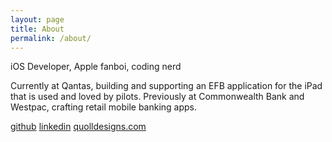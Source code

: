 ```yaml
---
layout: page
title: About
permalink: /about/
---
```


iOS Developer, Apple fanboi, coding nerd

Currently at Qantas, building and supporting an EFB application for the iPad that is used and loved by pilots.
Previously at Commonwealth Bank and Westpac, crafting retail mobile banking apps.

[github](https://github.com/dobster)
[linkedin](https://www.linkedin.com/in/studobbie/)
[quolldesigns.com](https://quolldesigns.com)
